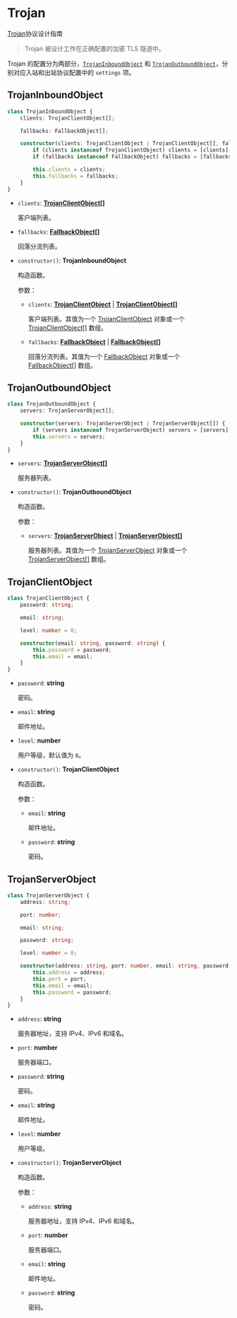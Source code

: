 # Trojan

[Trojan](https://trojan-gfw.github.io/trojan/protocol)协议设计指南

> Trojan 被设计工作在正确配置的加密 TLS 隧道中。

Trojan 的配置分为两部分，[`TrojanInboundObject`](#TrojanInboundObject) 和 [`TrojanOutboundObject`](#TrojanOutboundObject)，分别对应入站和出站协议配置中的 `settings` 项。

## TrojanInboundObject

```typescript
class TrojanInboundObject {
    clients: TrojanClientObject[];

    fallbacks: FallbackObject[];

    constructor(clients: TrojanClientObject | TrojanClientObject[], fallbacks: FallbackObject | FallbackObject[]) {
        if (clients instanceof TrojanClientObject) clients = [clients];
        if (fallbacks instanceof FallbackObject) fallbacks = [fallbacks];

        this.clients = clients;
        this.fallbacks = fallbacks;
    }
}
```

* `clients`: **[TrojanClientObject[]](#TrojanClientObject)**

  客户端列表。

* `fallbacks`: **[FallbackObject[]](/protocol/Fallback.md#FallbackObject)**

  回落分流列表。

* `constructor()`: **TrojanInboundObject**

  构造函数。

  参数：

  * `clients`: **[TrojanClientObject](#TrojanClientObject)** | **[TrojanClientObject[]](#TrojanClientObject)**

    客户端列表。其值为一个 [TrojanClientObject](#TrojanClientObject) 对象或一个 [TrojanClientObject[]](#TrojanClientObject) 数组。

  * `fallbacks`: **[FallbackObject](/protocol/Fallback.md#FallbackObject)** | **[FallbackObject[]](/protocol/Fallback.md#FallbackObject)**

    回落分流列表。其值为一个 [FallbackObject](/protocol/Fallback.md#FallbackObject) 对象或一个 [FallbackObject[]](/protocol/Fallback.md#FallbackObject) 数组。

## TrojanOutboundObject

```typescript
class TrojanOutboundObject {
    servers: TrojanServerObject[];

    constructor(servers: TrojanServerObject | TrojanServerObject[]) {
        if (servers instanceof TrojanServerObject) servers = [servers];
        this.servers = servers;
    }
}
```

* `servers`: **[TrojanServerObject[]](#TrojanServerObject)**

  服务器列表。

* `constructor()`: **TrojanOutboundObject**

  构造函数。

  参数：

  * `servers`: **[TrojanServerObject](#TrojanServerObject)** | **[TrojanServerObject[]](#TrojanServerObject)**

    服务器列表。其值为一个 [TrojanServerObject](#TrojanServerObject) 对象或一个 [TrojanServerObject[]](#TrojanServerObject) 数组。

## TrojanClientObject

```typescript
class TrojanClientObject {
    password: string;

    email: string;

    level: number = 0;

    constructor(email: string, password: string) {
        this.password = password;
        this.email = email;
    }
}
```

* `password`: **string**

  密码。

* `email`: **string**

  邮件地址。

* `level`: **number**

  用户等级，默认值为 `0`。

* `constructor()`: **TrojanClientObject**

  构造函数。

  参数：

  - `email`: **string**

    邮件地址。

  - `password`: **string**

    密码。

## TrojanServerObject

```typescript
class TrojanServerObject {
    address: string;

    port: number;

    email: string;

    password: string;

    level: number = 0;

    constructor(address: string, port: number, email: string, password: string) {
        this.address = address;
        this.port = port;
        this.email = email;
        this.password = password;
    }
}
```

* `address`: **string**

  服务器地址，支持 IPv4、IPv6 和域名。

* `port`: **number**

  服务器端口。

* `password`: **string**

  密码。

* `email`: **string**

  邮件地址。

* `level`: **number**

  用户等级。

* `constructor()`: **TrojanServerObject**

  构造函数。

  参数：

  * `address`: **string**

    服务器地址，支持 IPv4、IPv6 和域名。

  * `port`: **number**

    服务器端口。

  * `email`: **string**

    邮件地址。

  * `password`: **string**

    密码。